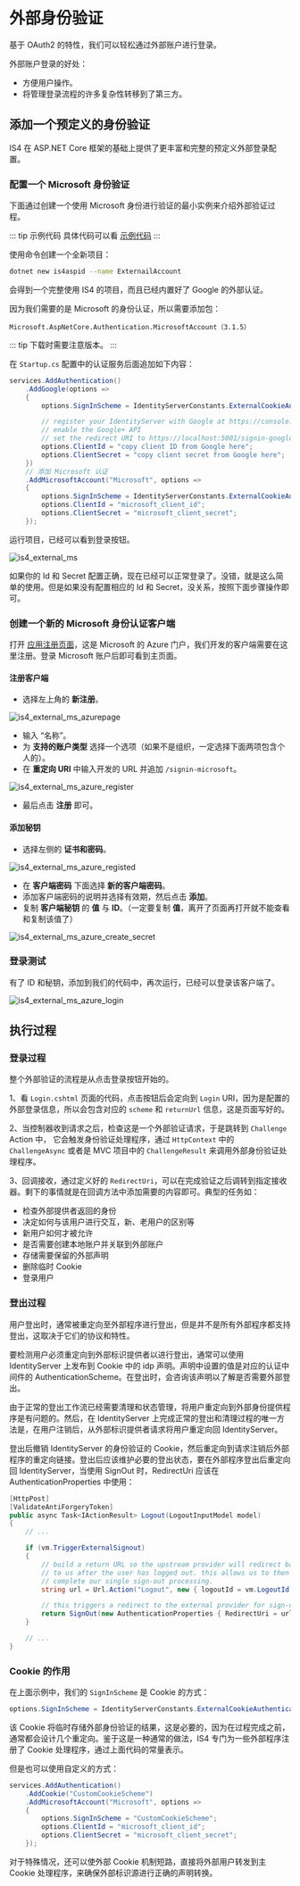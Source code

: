 # 外部身份验证

基于 OAuth2 的特性，我们可以轻松通过外部账户进行登录。

外部账户登录的好处：

- 方便用户操作。
- 将管理登录流程的许多复杂性转移到了第三方。

## 添加一个预定义的身份验证

IS4 在 ASP.NET Core 框架的基础上提供了更丰富和完整的预定义外部登录配置。

### 配置一个 Microsoft 身份验证

下面通过创建一个使用 Microsoft 身份进行验证的最小实例来介绍外部验证过程。

::: tip 示例代码
具体代码可以看 [示例代码](https://github.com/jeremyjone/dotnet-study-road/tree/master/AuthenticationAndAuthorization/AuthenticationAndAuthorization.ExternalAccount)
:::

使用命令创建一个全新项目：

```sh
dotnet new is4aspid --name ExternailAccount
```

会得到一个完整使用 IS4 的项目，而且已经内置好了 Google 的外部认证。

因为我们需要的是 Microsoft 的身份认证，所以需要添加包：

```text
Microsoft.AspNetCore.Authentication.MicrosoftAccount（3.1.5）
```

::: tip
下载时需要注意版本。
:::

在 `Startup.cs` 配置中的认证服务后面追加如下内容：

```csharp
services.AddAuthentication()
    .AddGoogle(options =>
    {
        options.SignInScheme = IdentityServerConstants.ExternalCookieAuthenticationScheme;

        // register your IdentityServer with Google at https://console.developers.google.com
        // enable the Google+ API
        // set the redirect URI to https://localhost:5001/signin-google
        options.ClientId = "copy client ID from Google here";
        options.ClientSecret = "copy client secret from Google here";
    })
    // 添加 Microsoft 认证
    .AddMicrosoftAccount("Microsoft", options =>
    {
        options.SignInScheme = IdentityServerConstants.ExternalCookieAuthenticationScheme;
        options.ClientId = "microsoft_client_id";
        options.ClientSecret = "microsoft_client_secret";
    });
```

运行项目，已经可以看到登录按钮。

<img :src="$withBase('/assets/roadmap/dotnet/is4_external_ms.png')" alt="is4_external_ms">

如果你的 Id 和 Secret 配置正确，现在已经可以正常登录了。没错，就是这么简单的使用。但是如果没有配置相应的 Id 和 Secret，没关系，按照下面步骤操作即可。

### 创建一个新的 Microsoft 身份认证客户端

打开 [应用注册页面](https://go.microsoft.com/fwlink/?linkid=2083908)，这是 Microsoft 的 Azure 门户，我们开发的客户端需要在这里注册。登录 Microsoft 账户后即可看到主页面。

#### 注册客户端

- 选择左上角的 **新注册**。

<img :src="$withBase('/assets/roadmap/dotnet/is4_external_ms_azurepage.png')" alt="is4_external_ms_azurepage">

- 输入 “名称”。
- 为 **支持的账户类型** 选择一个选项（如果不是组织，一定选择下面两项包含个人的）。
- 在 **重定向 URI** 中输入开发的 URL 并追加 `/signin-microsoft`。

<img :src="$withBase('/assets/roadmap/dotnet/is4_external_ms_azure_register.png')" alt="is4_external_ms_azure_register">

- 最后点击 **注册** 即可。

#### 添加秘钥

- 选择左侧的 **证书和密码**。

<img :src="$withBase('/assets/roadmap/dotnet/is4_external_ms_azure_registed.png')" alt="is4_external_ms_azure_registed">

- 在 **客户端密码** 下面选择 **新的客户端密码**。
- 添加客户端密码的说明并选择有效期，然后点击 **添加**。
- 复制 **客户端秘钥** 的 **值** 与 **ID**。（一定要复制 **值**，离开了页面再打开就不能查看和复制该值了）

<img :src="$withBase('/assets/roadmap/dotnet/is4_external_ms_azure_create_secret.png')" alt="is4_external_ms_azure_create_secret">

### 登录测试

有了 ID 和秘钥，添加到我们的代码中，再次运行，已经可以登录该客户端了。

<img :src="$withBase('/assets/roadmap/dotnet/is4_external_ms_azure_login.png')" alt="is4_external_ms_azure_login">

## 执行过程

### 登录过程

整个外部验证的流程是从点击登录按钮开始的。

1、看 `Login.cshtml` 页面的代码，点击按钮后会定向到 `Login` URI，因为是配置的外部登录信息，所以会包含对应的 `scheme` 和 `returnUrl` 信息，这是页面写好的。

2、当控制器收到请求之后，检查这是一个外部验证请求，于是跳转到 `Challenge` Action 中，
它会触发身份验证处理程序，通过 `HttpContext` 中的 `ChallengeAsync` 或者是 MVC 项目中的 `ChallengeResult` 来调用外部身份验证处理程序。

3、回调接收，通过定义好的 `RedirectUri`，可以在完成验证之后调转到指定接收器。剩下的事情就是在回调方法中添加需要的内容即可。典型的任务如：

- 检查外部提供者返回的身份
- 决定如何与该用户进行交互，新、老用户的区别等
- 新用户如何才被允许
- 是否需要创建本地账户并关联到外部账户
- 存储需要保留的外部声明
- 删除临时 Cookie
- 登录用户

### 登出过程

用户登出时，通常被重定向至外部程序进行登出，但是并不是所有外部程序都支持登出，这取决于它们的协议和特性。

要检测用户必须重定向到外部标识提供者以进行登出，通常可以使用 IdentityServer 上发布到 Cookie 中的 idp 声明。声明中设置的值是对应的认证中间件的 AuthenticationScheme。在登出时，会咨询该声明以了解是否需要外部登出。

由于正常的登出工作流已经需要清理和状态管理，将用户重定向到外部身份提供程序是有问题的。然后，在 IdentityServer 上完成正常的登出和清理过程的唯一方法是，在用户注销后，从外部标识提供者请求将用户重定向回 IdentityServer。

登出后撤销 IdentityServer 的身份验证的 Cookie，然后重定向到请求注销后外部程序的重定向链接。登出后应该维护必要的登出状态，要在外部程序登出后重定向回 IdentityServer，当使用 SignOut 时，RedirectUri 应该在 AuthenticationProperties 中使用：

```csharp
[HttpPost]
[ValidateAntiForgeryToken]
public async Task<IActionResult> Logout(LogoutInputModel model)
{
    // ...

    if (vm.TriggerExternalSignout)
    {
        // build a return URL so the upstream provider will redirect back
        // to us after the user has logged out. this allows us to then
        // complete our single sign-out processing.
        string url = Url.Action("Logout", new { logoutId = vm.LogoutId });

        // this triggers a redirect to the external provider for sign-out
        return SignOut(new AuthenticationProperties { RedirectUri = url }, vm.ExternalAuthenticationScheme);
    }

    // ...
}
```

### Cookie 的作用

在上面示例中，我们的 `SignInScheme` 是 Cookie 的方式：

```csharp
options.SignInScheme = IdentityServerConstants.ExternalCookieAuthenticationScheme;
```

该 Cookie 将临时存储外部身份验证的结果，这是必要的，因为在过程完成之前，通常都会设计几个重定向。鉴于这是一种通常的做法，IS4 专门为一些外部程序注册了 Cookie 处理程序，通过上面代码的常量表示。

但是也可以使用自定义的方式：

```csharp
services.AddAuthentication()
    .AddCookie("CustomCookieScheme")
    .AddMicrosoftAccount("Microsoft", options =>
    {
        options.SignInScheme = "CustomCookieScheme";
        options.ClientId = "microsoft_client_id";
        options.ClientSecret = "microsoft_client_secret";
    });
```

对于特殊情况，还可以使外部 Cookie 机制短路，直接将外部用户转发到主 Cookie 处理程序，来确保外部标识源进行正确的声明转换。

